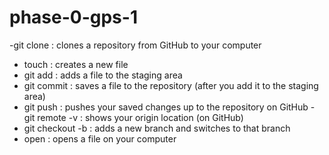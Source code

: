 # phase-0-gps-1

-git clone : clones a repository from GitHub to your computer
- touch : creates a new file
- git add : adds a file to the staging area
- git commit : saves a file to the repository (after you add it to the staging area)
- git push : pushes your saved changes up to the repository on GitHub
-git remote -v : shows your origin location (on GitHub)
- git checkout -b : adds a new branch and switches to that branch
- open : opens a file on your computer